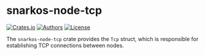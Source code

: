 # snarkos-node-tcp

[![Crates.io](https://img.shields.io/crates/v/snarkos-node-tcp.svg?color=neon)](https://crates.io/crates/snarkos-node-tcp)
[![Authors](https://img.shields.io/badge/authors-Aleo-orange.svg)](https://aleo.org)
[![License](https://img.shields.io/badge/License-Apache%202.0-blue.svg)](./LICENSE.md)

The `snarkos-node-tcp` crate provides the `Tcp` struct, which is responsible for establishing TCP connections between nodes.
